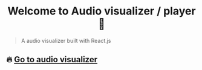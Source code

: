 <h1 align="center">Welcome to Audio visualizer / player 🎵</h1>

> A audio visualizer built with React.js

## 🔥 [Go to audio visualizer](https://dreamy-leakey-d3cb43.netlify.app/)


